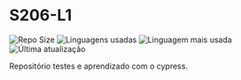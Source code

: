 # S206-L1

![Repo Size](https://img.shields.io/github/repo-size/joaodutra88/S206-L1)
![Linguagens usadas](https://img.shields.io/github/languages/count/joaodutra88/S206-L1)
![Linguagem mais usada](https://img.shields.io/github/languages/top/joaodutra88/S206-L1)
![Última atualização](https://img.shields.io/github/last-commit/joaodutra88/S206-L1)


Repositório testes e aprendizado com o cypress. 
